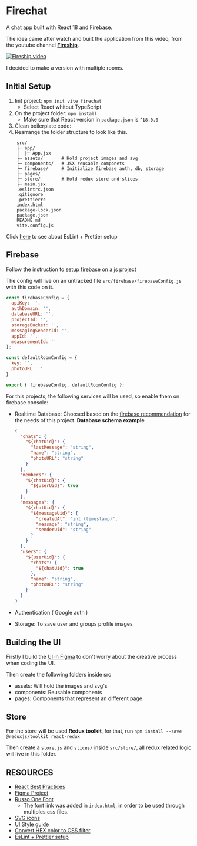 # Firechat

A chat app built with React 18 and Firebase.

The idea came after watch and built the application from this video, from the youtube channel [**Fireship**](https://www.youtube.com/c/Fireship).

[![Fireship video](https://img.youtube.com/vi/zQyrwxMPm88/0.jpg)](https://www.youtube.com/watch?v=zQyrwxMPm88&t)

I decided to make a version with multiple rooms.

## Initial Setup

1. Init project: `npm init vite firechat`
   - Select React whitout TypeScript
2. On the project folder: `npm install`
   - Make sure that React version in `package.json` is `^18.0.0`
3. Clean boilerplate code:
4. Rearrange the folder structure to look like this.

```text
    src/
    ├─ app/
    │  ├─ App.jsx
    ├─ assets/       # Hold project images and svg
    ├─ components/   # JSX reusable componets
    ├─ firebase/     # Initialize firebase auth, db, storage
    ├─ pages/
    ├─ store/        # Hold redux store and slices
    ├─ main.jsx
    .eslintrc.json
    .gitignore
    .prettierrc
    index.html
    package-lock.json
    package.json
    README.md
    vite.config.js
```

Click [here](https://dev.to/knowankit/setup-eslint-and-prettier-in-react-app-357b) to see about EsLint + Prettier setup

## Firebase

Follow the instruction to [setup firebase on a js project](https://firebase.google.com/docs/web/setup)

The config will live on an untracked file `src/firebase/firebaseConfig.js` with this code on it.

```JavaScript
const firebaseConfig = {
  apiKey: '',
  authDomain: '',
  databaseURL: '',
  projectId: '',
  storageBucket: '',
  messagingSenderId: '',
  appId: '',
  measurementId: ''
};

const defaultRoomConfig = {
  key: '',
  photoURL: ''
}

export { firebaseConfig, defaultRoomConfig };
```

For this projects, the following services will be used, so enable them on firebase console:

- Realtime Database: Choosed based on the [firebase recommendation](https://firebase.google.com/docs/database/rtdb-vs-firestore?#which_database_does_firebase_recommend) for the needs of this project.
  **Database schema example**

  ```json
  {
    "chats": {
      "${chatUid}": {
        "lastMessage": "string",
        "name": "string",
        "photoURL": "string"
      }
    },
    "members": {
      "${chatUid}": {
        "${userUid}": true
      }
    },
    "messages": {
      "${chatUid}": {
        "${messageUid}": {
          "createdAt": "int (timestamp)",
          "message": "string",
          "senderUid": "string"
        }
      }
    },
    "users": {
      "${userUid}": {
        "chats": {
          "${chatUid}": true
        },
        "name": "string",
        "photoURL": "string"
      }
    }
  }
  ```

- Authentication ( Google auth )
- Storage: To save user and groups profile images

## Building the UI

Firstly I build the [UI in Figma](https://www.figma.com/file/xWSEVZcheB2anMFPPOZ42B/Firechat?node-id=0%3A1) to don't worry about the creative process when coding the UI.

Then create the following folders inside src

- assets: Will hold the images and svg's
- components: Reusable components
- pages: Components that represent an different page

## Store

For the store will be used **Redux toolkit**, for that, run `npm install --save @reduxjs/toolkit react-redux`

Then create a `store.js` and `slices/` inside `src/store/`, all redux related logic will live in this folder.

## RESOURCES

- [React Best Practices](https://www.freecodecamp.org/news/best-practices-for-react/)
- [Figma Project](https://www.figma.com/file/xWSEVZcheB2anMFPPOZ42B/Firechat?node-id=0%3A1)
- [Russo One Font](https://fonts.google.com/specimen/Russo+One#standard-styles)
  - The font link was added in `index.html`, in order to be used through multiples css files.
- [SVG icons](https://www.svgrepo.com/)
- [UI Style guide](https://material.io/design/color/dark-theme.html#properties)
- [Convert HEX color to CSS filter](https://codepen.io/sosuke/pen/Pjoqqp)
- [EsLint + Prettier setup](https://dev.to/knowankit/setup-eslint-and-prettier-in-react-app-357b)
